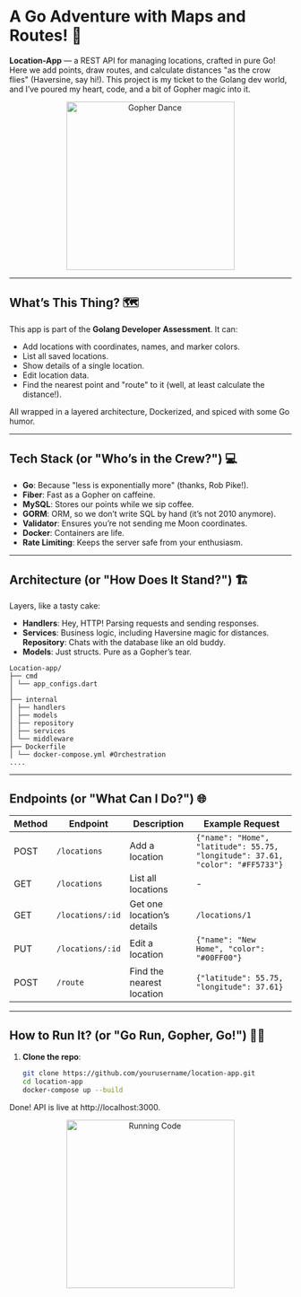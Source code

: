 # A Go Adventure with Maps and Routes! 🚀

 **Location-App** — a REST API for managing locations, crafted in pure Go! Here we add points, draw routes, and calculate distances "as the crow flies" (Haversine, say hi!). This project is my ticket to the Golang dev world, and I’ve poured my heart, code, and a bit of Gopher magic into it.

<p align="center">
  <img src="https://media0.giphy.com/media/v1.Y2lkPTc5MGI3NjExcTg0ZWkzNnVmMGZybWR4cjg1eDRrOGswaTFwMTdyc2Jod2g4bndvNCZlcD12MV9pbnRlcm5hbF9naWZfYnlfaWQmY3Q9Zw/en4M5qpoxaOyUcDmYU/giphy.gif" alt="Gopher Dance" width="300"/>
</p>

---

## What’s This Thing? 🗺️

This app is part of the **Golang Developer Assessment**. It can:
- Add locations with coordinates, names, and marker colors.
- List all saved locations.
- Show details of a single location.
- Edit location data.
- Find the nearest point and "route" to it (well, at least calculate the distance!).

All wrapped in a layered architecture, Dockerized, and spiced with some Go humor.

---

## Tech Stack (or "Who’s in the Crew?") 💻

- **Go**: Because "less is exponentially more" (thanks, Rob Pike!).
- **Fiber**: Fast as a Gopher on caffeine.
- **MySQL**: Stores our points while we sip coffee.
- **GORM**: ORM, so we don’t write SQL by hand (it’s not 2010 anymore).
- **Validator**: Ensures you’re not sending me Moon coordinates.
- **Docker**: Containers are life.
- **Rate Limiting**: Keeps the server safe from your enthusiasm.
---

## Architecture (or "How Does It Stand?") 🏗️

Layers, like a tasty cake:
- **Handlers**: Hey, HTTP! Parsing requests and sending responses.
- **Services**: Business logic, including Haversine magic for distances.
**Repository**: Chats with the database like an old buddy.
- **Models**: Just structs. Pure as a Gopher’s tear.

  
```
Location-app/
├── cmd
│ └── app_configs.dart
│
├── internal
│ ├── handlers
│ ├── models
│ ├── repository
│ ├── services
│ └── middleware
├── Dockerfile
│ └── docker-compose.yml #Orchestration
....
```

---

## Endpoints (or "What Can I Do?") 🌐

| Method | Endpoint         | Description                      | Example Request                    |
|--------|------------------|----------------------------------|------------------------------------|
| POST   | `/locations`     | Add a location                  | `{"name": "Home", "latitude": 55.75, "longitude": 37.61, "color": "#FF5733"}` |
| GET    | `/locations`     | List all locations              | -                                  |
| GET    | `/locations/:id` | Get one location’s details      | `/locations/1`                    |
| PUT    | `/locations/:id` | Edit a location                 | `{"name": "New Home", "color": "#00FF00"}` |
| POST   | `/route`         | Find the nearest location       | `{"latitude": 55.75, "longitude": 37.61}` |

---

## How to Run It? (or "Go Run, Gopher, Go!") 🏃‍♂️

1. **Clone the repo**:
   ```bash
   git clone https://github.com/yourusername/location-app.git
   cd location-app
   docker-compose up --build
Done! API is live at http://localhost:3000.
<p align="center"> <img src="https://media.giphy.com/media/v1.Y2lkPTc5MGI3NjExMDQyZmQzMzMwYTU4MWM5Y2Q3N2U2MjVjMzM5NTVjYjI3ZjMwYzMwOCZlcD12MV9pbnRlcm5hbF9naWZfYnlfaWQmY3Q9Zw/xT9IgzoKnwFNmISR8I/giphy.gif" alt="Running Code" width="300"/> </p>
